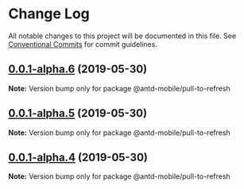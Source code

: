 # Change Log

All notable changes to this project will be documented in this file.
See [Conventional Commits](https://conventionalcommits.org) for commit guidelines.

## [0.0.1-alpha.6](https://github.com/doxiaodong/rmc/compare/v0.0.1-alpha.5...v0.0.1-alpha.6) (2019-05-30)

**Note:** Version bump only for package @antd-mobile/pull-to-refresh





## [0.0.1-alpha.5](https://github.com/doxiaodong/rmc/compare/v0.0.1-alpha.4...v0.0.1-alpha.5) (2019-05-30)

**Note:** Version bump only for package @antd-mobile/pull-to-refresh





## [0.0.1-alpha.4](https://github.com/doxiaodong/rmc/compare/v0.0.1-alpha.3...v0.0.1-alpha.4) (2019-05-30)

**Note:** Version bump only for package @antd-mobile/pull-to-refresh

